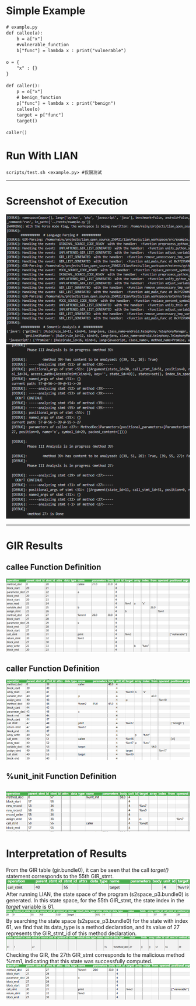 # Simple Example
```
# example.py
def callee(a):
    b = a["x"]
    #vulnerable_function
    b["func"] = lambda x : print("vulnerable")
    
o = {
    "x" : {}
}

def caller():
    p = o["x"]
    # benign_function
    p["func"] = lambda x : print("benign")
    callee(o)
    target = p["func"]
    target()

caller()
```

# Run With LIAN
```
scripts/test.sh <example.py> #仅限测试
```
----
# Screenshot of Execution
![输入图片说明](../img/Snipaste_2025-04-23_16-14-07.png)<br>
![输入图片说明](../img/image%20(1).png)

----
# GIR Results
## callee Function Definition<br>
![输入图片说明](../img/image%20(2).png)<br>
## caller Function Definition<br>
![输入图片说明](../img/image%20(3).png)<br>
## %unit_init Function Definition<br>
![输入图片说明](../img/image%20(4).png)<br>
----
# Interpretation of Results
From the GIR table (gir.bundle0), it can be seen that the call *target()* statement corresponds to the 55th GIR_stmt.<br>
![输入图片说明](../img/image%20(5).png)<br>
After running LIAN, the state space of the program (s2space_p3.bundle0) is generated. In this state space, for the 55th GIR_stmt, the state index in the *target* variable is 61.<br>
![输入图片说明](../img/image%20(6).png)<br>
By searching the state space (s2space_p3.bundle0) for the state with index 61, we find that its data_type is a method declaration, and its value of 27 represents the GIR_stmt_id of this method declaration.<br>
![输入图片说明](../img/image%20(7).png)<br>
Checking the GIR, the 27th GIR_stmt corresponds to the malicious method %mm1, indicating that this state was successfully computed.<br>
![输入图片说明](../img/image%20(8).png)<br>
